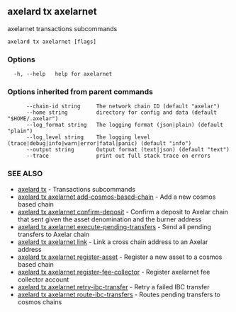 ## axelard tx axelarnet

axelarnet transactions subcommands

```
axelard tx axelarnet [flags]
```

### Options

```
  -h, --help   help for axelarnet
```

### Options inherited from parent commands

```
      --chain-id string     The network chain ID (default "axelar")
      --home string         directory for config and data (default "$HOME/.axelar")
      --log_format string   The logging format (json|plain) (default "plain")
      --log_level string    The logging level (trace|debug|info|warn|error|fatal|panic) (default "info")
      --output string       Output format (text|json) (default "text")
      --trace               print out full stack trace on errors
```

### SEE ALSO

- [axelard tx](/cli-docs/v0_31_2/axelard_tx) - Transactions subcommands
- [axelard tx axelarnet add-cosmos-based-chain](/cli-docs/v0_31_2/axelard_tx_axelarnet_add-cosmos-based-chain) - Add a new cosmos based chain
- [axelard tx axelarnet confirm-deposit](/cli-docs/v0_31_2/axelard_tx_axelarnet_confirm-deposit) - Confirm a deposit to Axelar chain that sent given the asset denomination and the burner address
- [axelard tx axelarnet execute-pending-transfers](/cli-docs/v0_31_2/axelard_tx_axelarnet_execute-pending-transfers) - Send all pending transfers to Axelar chain
- [axelard tx axelarnet link](/cli-docs/v0_31_2/axelard_tx_axelarnet_link) - Link a cross chain address to an Axelar address
- [axelard tx axelarnet register-asset](/cli-docs/v0_31_2/axelard_tx_axelarnet_register-asset) - Register a new asset to a cosmos based chain
- [axelard tx axelarnet register-fee-collector](/cli-docs/v0_31_2/axelard_tx_axelarnet_register-fee-collector) - Register axelarnet fee collector account
- [axelard tx axelarnet retry-ibc-transfer](/cli-docs/v0_31_2/axelard_tx_axelarnet_retry-ibc-transfer) - Retry a failed IBC transfer
- [axelard tx axelarnet route-ibc-transfers](/cli-docs/v0_31_2/axelard_tx_axelarnet_route-ibc-transfers) - Routes pending transfers to cosmos chains

